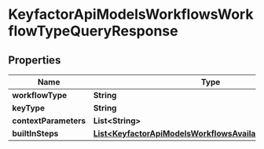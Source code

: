 

# KeyfactorApiModelsWorkflowsWorkflowTypeQueryResponse


## Properties

| Name | Type | Description | Notes |
|------------ | ------------- | ------------- | -------------|
|**workflowType** | **String** |  |  [optional] |
|**keyType** | **String** |  |  [optional] |
|**contextParameters** | **List&lt;String&gt;** |  |  [optional] |
|**builtInSteps** | [**List&lt;KeyfactorApiModelsWorkflowsAvailableStepResponse&gt;**](KeyfactorApiModelsWorkflowsAvailableStepResponse.md) |  |  [optional] |



